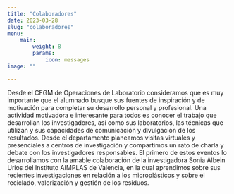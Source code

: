 ```yaml
---
title: "Colaboradores"
date: 2023-03-28
slug: "colaboradores"
menu:
    main:
        weight: 8
        params: 
            icon: messages
image: ""

---
```


Desde el CFGM de Operaciones de Laboratorio consideramos que es muy importante que el alumnado busque sus fuentes de inspiración y de motivación para completar su desarrollo personal y profesional. Una actividad motivadora e interesante para todos es conocer el trabajo que desarrollan los investigadores, así como sus laboratorios, las técnicas que utilizan y sus capacidades de comunicación y divulgación de los resultados. Desde el departamento planeamos visitas virtuales y presenciales a centros de investigación y compartimos un rato de charla y debate con los investigadores responsables.
El primero de estos eventos lo desarrollamos con la amable colaboración de la investigadora Sonia Albein Urios del Instituto AIMPLAS de Valencia, en la cual aprendimos sobre sus recientes investigaciones en relación a los microplásticos y sobre el reciclado, valorización y gestión de los residuos. 


